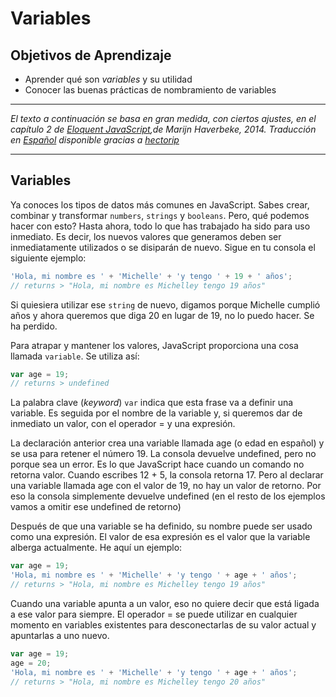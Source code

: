 # Variables
## Objetivos de Aprendizaje
- Aprender qué son _variables_ y su utilidad
- Conocer las buenas prácticas de nombramiento de variables

***
_El texto a continuación se basa en gran medida, con ciertos ajustes, en el capítulo 2 de [Eloquent JavaScript](http://eloquentjavascript.net/),de Marijn Haverbeke, 2014. Traducción en [Español](http://hectorip.github.io/Eloquent-JavaScript-ES-online/chapters/01_values.html) disponible gracias a [hectorip](http://hectorip.github.io)_
***

## Variables
Ya conoces los tipos de datos más comunes en JavaScript. Sabes crear, combinar y transformar `numbers`, `strings` y `booleans`. Pero, qué podemos hacer con esto? Hasta ahora, todo lo que has trabajado ha sido para uso inmediato. Es decir, los nuevos valores que generamos deben ser inmediatamente utilizados o se disiparán de nuevo. Sigue en tu consola el siguiente ejemplo:

```JavaScript
'Hola, mi nombre es ' + 'Michelle' + 'y tengo ' + 19 + ' años';
// returns > "Hola, mi nombre es Michelley tengo 19 años"

```
Si quiesiera utilizar ese `string` de nuevo, digamos porque Michelle cumplió años y ahora queremos que diga 20 en lugar de 19, no lo puedo hacer. Se ha perdido.

Para atrapar y mantener los valores, JavaScript proporciona una cosa llamada `variable`. Se utiliza así:

```JavaScript
var age = 19;
// returns > undefined
```
La palabra clave (_keyword_) `var` indica que esta frase va a definir una variable. Es seguida por el nombre de la variable y, si queremos dar de inmediato un valor, con el operador = y una expresión.

La declaración anterior crea una variable llamada age (o edad en español) y se usa para retener el número 19. La consola devuelve undefined, pero no porque sea un error. Es lo que JavaScript hace cuando un comando no retorna valor. Cuando escribes 12 + 5, la consola retorna 17. Pero al declarar una variable llamada age con el valor de 19, no hay un valor de retorno. Por eso la consola simplemente devuelve undefined (en el resto de los ejemplos vamos a omitir ese undefined de retorno)

Después de que una variable se ha definido, su nombre puede ser usado como una expresión. El valor de esa expresión es el valor que la variable alberga actualmente. He aquí un ejemplo:

```JavaScript
var age = 19;
'Hola, mi nombre es ' + 'Michelle' + 'y tengo ' + age + ' años';
// returns > "Hola, mi nombre es Michelley tengo 19 años"
```

Cuando una variable apunta a un valor, eso no quiere decir que está ligada a ese valor para siempre. El operador = se puede utilizar en cualquier momento en variables existentes para desconectarlas de su valor actual y apuntarlas a uno nuevo.

```JavaScript
var age = 19;
age = 20;
'Hola, mi nombre es ' + 'Michelle' + 'y tengo ' + age + ' años';
// returns > "Hola, mi nombre es Michelley tengo 20 años"
```